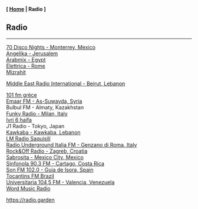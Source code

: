 <link href="../style.css" rel="stylesheet"></link>

**[ [Home](../index.html) | Radio ]**

## Radio

---

[70 Disco Nights - Monterrey, Mexico](https://panel.retrolandigital.com/listen/70s_disco_nights/listen)  
[Angelika - Jerusalem](https://live.ecast.co.il:8024/stream)  
[Arabmix - Egypt](http://stream.zeno.fm/na3vpvn10qruv.acc)  
[Elettrica - Rome](https://nr8.newradio.it/proxy/apselett?mp=/stream)  
[Mizrahit](https://mzr.mediacast.co.il/mzradio)  

[Middle East Radio International - Beirut, Lebanon](https://listen.radioking.com/radio/343456/stream/392077)  

[101 fm grèce](https://azuralive.streams.ovh/radio/8190/radio.mp3?1615372278)  
[Emaar FM - As-Suwayda, Syria](https://stream.zeno.fm/4luag56o066uv)  
Bulbul FM - Almaty, Kazakhstan  
[Funky Radio - Milan, Italy](https://funkyradio.streamingmedia.it/audio.aac)  
[Ivri 6 haifa](https://streaming.radio.co/sa06221901/listen)  
J1 Radio - Tokyo, Japan  
[Kawkaba - Kawkaba, Lebanon](https://cad.casthost.ca/proxy/antoine/stream)  
[LM Radio Saquisilí](https://stream-173.zeno.fm/1mxqv90mq2zuv)  
[Radio Underground Italia FM - Genzano di Roma, Italy](https://nr14.newradio.it:8707/stream)  
[Rock&Off Radio - Zagreb, Croatia](https://stream.player-jukebox.com/proxy/rockoff/stream)  
[Sabrosita - Mexico City, Mexico](https://18163.live.streamtheworld.com/XEPHAMAAC.aac)  
[Sinfonola 90.3 FM - Cartago, Costa Rica](https://live.turadio.stream:7006/stream?type=http&nocache=82)  
[Son FM 102.0 - Guia de Isora, Spain](https://radio.serviciosderadio.com/listen/sonfmlasalsera/radio.aac)  
[Tocantins FM Brazil](https://s22.maxcast.com.br:8210/live)  
[Universitaria 104,5 FM - Valencia, Venezuela](https://mp4.fm.uc.edu.ve:8443/fmuc.mp4)  
[Word Music Radio](https://radioserver.dk/wmr)  

https://radio.garden  

<!--
https://fmstream.org  
https://onlineradiobox.com/il/noshmim/?cs=il.noshmim  
https://www.listenlive.nl  
https://goldfm.fr/  
https://www.radio.fr/  
https://xfm.neocities.org/  

pubs [Soul Radio Classics - Marseille, France](https://listen.soulradio.eu/eu)  
-->

<br/>


